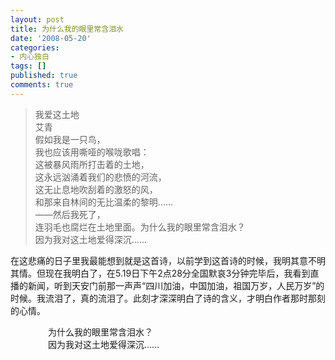 ```yaml
---
layout: post
title: 为什么我的眼里常含泪水
date: '2008-05-20'
categories:
- 内心独白
tags: []
published: true
comments: true
---
```

<p><blockquote>我爱这土地<br />
艾青<br />
假如我是一只鸟，<br />
我也应该用嘶哑的喉咙歌唱：<br />
这被暴风雨所打击着的土地，<br />
这永远汹涌着我们的悲愤的河流，<br />
这无止息地吹刮着的激怒的风，<br />
和那来自林间的无比温柔的黎明……<br />
——然后我死了，<br />
连羽毛也腐烂在土地里面。为什么我的眼里常含泪水？<br />
因为我对这土地爱得深沉……</blockquote>
在这悲痛的日子里我最能想到就是这首诗，以前学到这首诗的时候，我明其意不明其情。但现在我明白了，在5.19日下午2点28分全国默哀3分钟完毕后，我看到直播的新闻，听到天安门前那一声声“四川加油，中国加油，祖国万岁，人民万岁”的时候。我流泪了，真的流泪了。此刻才深深明白了诗的含义，才明白作者那时那刻的心情。</p>

<p><p style="padding-left: 60px;">为什么我的眼里常含泪水？<br />
因为我对这土地爱得深沉……</p></p>
